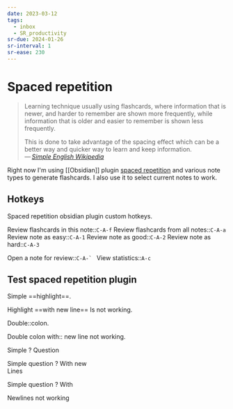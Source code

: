 ```yaml
---
date: 2023-03-12
tags:
  - inbox
  - SR_productivity
sr-due: 2024-01-26
sr-interval: 1
sr-ease: 230
---
```


# Spaced repetition

> Learning technique usually using flashcards, where information that is newer,
> and harder to remember are shown more frequently, while information that is
> older and easier to remember is shown less frequently.
>
> This is done to take advantage of the spacing effect which can be a better way
> and quicker way to learn and keep information.\
> — <cite>[Simple English Wikipedia](https://simple.wikipedia.org/wiki/Spaced_repetition)</cite>

Right now I'm using [[Obsidian]] plugin
[spaced repetition](https://www.stephenmwangi.com/obsidian-spaced-repetition/)
and various note types to generate flashcards. I also use it to select current
notes to work.

## Hotkeys

Spaced repetition obsidian plugin custom hotkeys.

Review flashcards in this note::`C-A-f`
Review flashcards from all notes::`C-A-a`
Review note as easy::`C-A-1`
Review note as good::`C-A-2`
Review note as hard::`C-A-3`

Open a note for review::``C-A-` ``
View statistics::`A-c`


## Test spaced repetition plugin

Simple ==highlight==.
<!--SR:!2023-11-27,3,250-->

Highlight ==with
new line== Is not working.

Double::colon.
<!--SR:!2023-11-27,3,250-->

Double colon with::
new line not working.

Simple
?
Question
<!--SR:!2024-01-30,10,270-->

Simple question
?
With new
\
Lines

Simple question
?
With

Newlines not working
